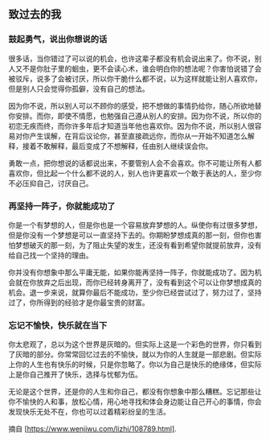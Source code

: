 ## 致过去的我

### 鼓起勇气，说出你想说的话
很多话，当你错过了可以说的机会，也许这辈子都没有机会说出来了。你不说，别人又不是你肚子里的蛔虫，更不会读心术，谁会明白你的想法呢？你害怕说错了会被驳斥，说多了会被讨厌，所以你干脆什么都不说，以为这样就能让别人喜欢你，但是别人只会觉得你孤僻，没有自己的想法。

因为你不说，所以别人可以不顾你的感受，把不想做的事情扔给你，随心所欲地替你安排。而你，即使不情愿，也勉强自己遵从别人的安排。因为你不说，所以你的初恋无疾而终，而你许多年后才知道当年他也喜欢你。因为你不说，所以别人很容易对你产生误解，在背后议论你，甚至直接疏远你，而你从一开始不知道怎么解释，接着不敢解释，最后变成了不想解释，任由别人继续误会你。

勇敢一点，把你想说的话都说出来，不要管别人会不会喜欢。你不可能让所有人都喜欢你，但比起一个什么都不说的人，别人也许更喜欢一个敢于表达的人，至少你不必压抑自己，讨厌自己。

### 再坚持一阵子，你就能成功了
你是一个有梦想的人，但是你也是一个容易放弃梦想的人。纵使你有过很多梦想，但是你没有一个梦想是可以一直坚持下去的。你期盼梦想成真的那一刻，但你也害怕梦想破灭的那一刻，为了阻止失望的发生，还没有看到希望你就提前放弃，没有给自己找一个坚持的理由。

你并没有你想象中那么平庸无能，如果你能再坚持一阵子，你就能成功了。因为机会就在你放弃之后出现，而你已经转身离开了，没有看到这个可以让你梦想成真的机会。退一步来说，就算你最后不能成功，至少你已经尝试过了，努力过了，坚持过了，你所得到的经验才是你最宝贵的财富。

### 忘记不愉快，快乐就在当下
你太悲观了，总以为这个世界是灰暗的。但实际上这是一个彩色的世界，你只看到了灰暗的部分。你常常回忆过去的不愉快，就以为你的人生就是一部悲剧。但实际上你的人生也有快乐的时候，只是你忽略了。你以为自己是快乐的绝缘体，但实际上是你自己推开了快乐，选择与忧郁为伍。

无论是这个世界，还是你的人生和你自己，都没有你想象中那么糟糕。忘记那些让你不愉快的人和事，放松心情，用心地寻找和体会身边能让自己开心的事情，你会发现快乐无处不在，你也可以过着精彩纷呈的生活。

摘自 [https://www.wenjiwu.com/lizhi/108789.html].
